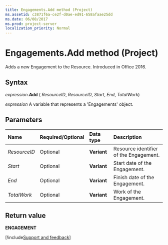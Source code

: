 ```yaml
---
title: Engagements.Add method (Project)
ms.assetid: c3871f6a-ce2f-d0ae-ed91-658afaae25dd
ms.date: 06/08/2017
ms.prod: project-server
localization_priority: Normal
---
```



# Engagements.Add method (Project)

Adds a new Engagement to the Resource. Introduced in Office 2016.


## Syntax

_expression_.**Add** ( _ResourceID_, _ResourceID_, _Start_, _End_, _TotalWork_)

_expression_ A variable that represents a 'Engagements' object.


## Parameters



|Name|Required/Optional|Data type|Description|
|:-----|:-----|:-----|:-----|
| _ResourceID_|Optional|**Variant**|Resource identifier of the Engagement.|
| _Start_|Optional|**Variant**|Start date of the Engagement.|
| _End_|Optional|**Variant**|Finish date of the Engagement.|
| _TotalWork_|Optional|**Variant**|Work of the Engagement.|

## Return value

 **ENGAGEMENT**

[!include[Support and feedback](~/includes/feedback-boilerplate.md)]